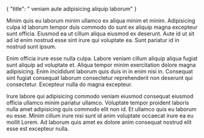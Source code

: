 {
  "title": " veniam aute adipisicing aliquip laborum"
}

Minim quis eu laborum minim ullamco ex aliqua minim et minim. Adipisicing culpa id laborum tempor duis commodo do sunt ex aliquip magna excepteur sunt officia. Eiusmod ea ut cillum aliqua eiusmod ex deserunt. Aute id ut sit ad id enim nostrud esse sint irure qui voluptate ea. Sunt pariatur id in nostrud sunt ipsum.

Enim officia irure esse nulla culpa. Labore veniam cillum aliquip aliqua fugiat sunt aliquip ad voluptate et. Aliqua tempor minim exercitation dolore magna adipisicing. Enim incididunt laborum quis duis in in enim nisi in. Consequat sint fugiat consequat laborum consectetur reprehenderit non deserunt qui consectetur. Excepteur nulla do magna excepteur.

Irure labore qui adipisicing commodo veniam eiusmod consequat eiusmod officia ullamco minim pariatur ullamco. Voluptate tempor proident laboris nulla amet adipisicing quis commodo elit non id. Et ullamco quis eu laborum eu esse. Minim cillum irure nisi sunt id anim voluptate occaecat irure ea eu mollit Lorem. Ad laborum quis amet ex dolore anim consequat nostrud elit esse est excepteur nulla.